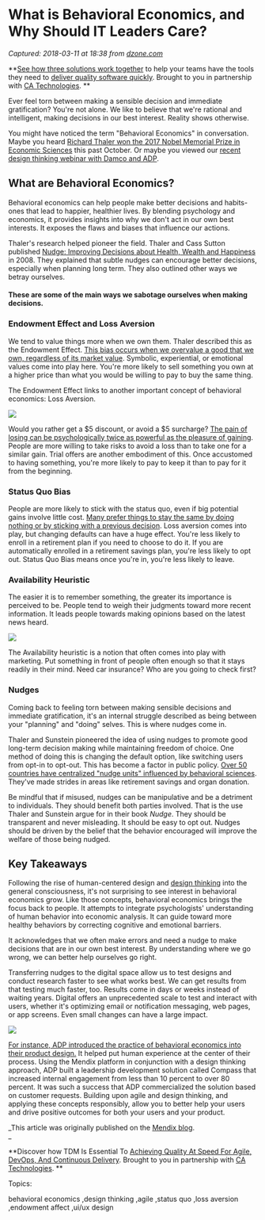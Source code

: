 # What is Behavioral Economics, and Why Should IT Leaders Care?

_Captured: 2018-03-11 at 18:38 from [dzone.com](https://dzone.com/articles/what-is-behavioral-economics-and-why-should-it-lea?edition=365237&utm_source=Daily%20Digest&utm_medium=email&utm_campaign=Daily%20Digest%202018-03-11)_

**[See how three solutions work together](https://dzone.com/go?i=204124&u=https%3A%2F%2Fad.doubleclick.net%2Fddm%2Ftrackclk%2FN6040.130331DZONE%2FB11226848.150413346%3Bdc_trk_aid%3D321098505%3Bdc_trk_cid%3D81553809%3Bdc_lat%3D%3Bdc_rdid%3D%3Btag_for_child_directed_treatment%3D) to help your teams have the tools they need to [deliver quality software quickly](https://dzone.com/go?i=204124&u=https%3A%2F%2Fad.doubleclick.net%2Fddm%2Ftrackclk%2FN6040.130331DZONE%2FB11226848.150123399%3Bdc_trk_aid%3D321096583%3Bdc_trk_cid%3D81552442%3Bdc_lat%3D%3Bdc_rdid%3D%3Btag_for_child_directed_treatment%3D). Brought to you in partnership with [CA Technologies](https://dzone.com/go?i=204124&u=https%3A%2F%2Fad.doubleclick.net%2Fddm%2Ftrackclk%2FN6040.130331DZONE%2FB11226848.150413346%3Bdc_trk_aid%3D321098505%3Bdc_trk_cid%3D81553809%3Bdc_lat%3D%3Bdc_rdid%3D%3Btag_for_child_directed_treatment%3D). **

Ever feel torn between making a sensible decision and immediate gratification? You're not alone. We like to believe that we're rational and intelligent, making decisions in our best interest. Reality shows otherwise.

You might have noticed the term "Behavioral Economics" in conversation. Maybe you heard [Richard Thaler won the 2017 Nobel Memorial Prize in Economic Sciences](https://www.mendix.com/blog/behavioral-economics-leaders-care/%5D\(https:/www.nobelprize.org/nobel_prizes/economic-sciences/laureates/2017/press.html) this past October. Or maybe you viewed our [recent design thinking webinar with Damco and ADP](https://ww2.mendix.com/Secrets-of-Design-Thinking.html).

## **What are Behavioral Economics?**

Behavioral economics can help people make better decisions and habits-ones that lead to happier, healthier lives. By blending psychology and economics, it provides insights into why we don't act in our own best interests. It exposes the flaws and biases that influence our actions.

Thaler's research helped pioneer the field. Thaler and Cass Sutton published [Nudge: Improving Decisions about Health, Wealth and Happiness](https://yalebooks.yale.edu/book/9780300122237/nudge) in 2008. They explained that subtle nudges can encourage better decisions, especially when planning long term. They also outlined other ways we betray ourselves.

#### **These are some of the main ways we sabotage ourselves when making decisions.**

### **Endowment Effect and Loss Aversion**

We tend to value things more when we own them. Thaler described this as the Endowment Effect. [This bias occurs when we overvalue a good that we own, regardless of its market value](https://www.princeton.edu/~kahneman/docs/Publications/Anomalies_DK_JLK_RHT_1991.pdf). Symbolic, experiential, or emotional values come into play here. You're more likely to sell something you own at a higher price than what you would be willing to pay to buy the same thing.

The Endowment Effect links to another important concept of behavioral economics: Loss Aversion.

![](https://images.mendix.com/wp-content/uploads/blog-in-post-behavioral-economics-loss-aversion.png)

Would you rather get a $5 discount, or avoid a $5 surcharge? [The pain of losing can be psychologically twice as powerful as the pleasure of gaining](http://citeseerx.ist.psu.edu/viewdoc/download?doi=10.1.1.320.8769&rep=rep1&type=pdf). People are more willing to take risks to avoid a loss than to take one for a similar gain. Trial offers are another embodiment of this. Once accustomed to having something, you're more likely to pay to keep it than to pay for it from the beginning.

### **Status Quo Bias**

People are more likely to stick with the status quo, even if big potential gains involve little cost. [Many prefer things to stay the same by doing nothing or by sticking with a previous decision](https://sites.hks.harvard.edu/fs/rzeckhau/SQBDM.pdf). Loss aversion comes into play, but changing defaults can have a huge effect. You're less likely to enroll in a retirement plan if you need to choose to do it. If you are automatically enrolled in a retirement savings plan, you're less likely to opt out. Status Quo Bias means once you're in, you're less likely to leave.

### **Availability Heuristic**

The easier it is to remember something, the greater its importance is perceived to be. People tend to weigh their judgments toward more recent information. It leads people towards making opinions based on the latest news heard.

![](https://images.mendix.com/wp-content/uploads/blog-in-post-behavioral-economics-availability-heuristic.png)

The Availability heuristic is a notion that often comes into play with marketing. Put something in front of people often enough so that it stays readily in their mind. Need car insurance? Who are you going to check first?

### **Nudges**

Coming back to feeling torn between making sensible decisions and immediate gratification, it's an internal struggle described as being between your "planning" and "doing" selves. This is where nudges come in.

Thaler and Sunstein pioneered the idea of using nudges to promote good long-term decision making while maintaining freedom of choice. One method of doing this is changing the default option, like switching users from opt-in to opt-out. This has become a factor in public policy. [Over 50 countries have centralized "nudge units" influenced by behavioral sciences](https://changingbehaviours.files.wordpress.com/2014/09/nudgedesignfinal.pdf). They've made strides in areas like retirement savings and organ donation.

Be mindful that if misused, nudges can be manipulative and be a detriment to individuals. They should benefit both parties involved. That is the use Thaler and Sunstein argue for in their book _Nudge_. They should be transparent and never misleading. It should be easy to opt out. Nudges should be driven by the belief that the behavior encouraged will improve the welfare of those being nudged.

## **Key Takeaways**

Following the rise of human-centered design and [design thinking](https://www.mendix.com/design-thinking/) into the general consciousness, it's not surprising to see interest in behavioral economics grow. Like those concepts, behavioral economics brings the focus back to people. It attempts to integrate psychologists' understanding of human behavior into economic analysis. It can guide toward more healthy behaviors by correcting cognitive and emotional barriers.

It acknowledges that we often make errors and need a nudge to make decisions that are in our own best interest. By understanding where we go wrong, we can better help ourselves go right.

Transferring nudges to the digital space allow us to test designs and conduct research faster to see what works best. We can get results from that testing much faster, too. Results come in days or weeks instead of waiting years. Digital offers an unprecedented scale to test and interact with users, whether it's optimizing email or notification messaging, web pages, or app screens. Even small changes can have a large impact.

![](https://images.mendix.com/wp-content/uploads/blog-in-post-behavioral-economics-6.png)

[For instance, ADP introduced the practice of behavioral economics into their product design.](https://www.mendix.com/blog/getting-started-design-thinking-advice-adp-damco/) It helped put human experience at the center of their process. Using the Mendix platform in conjunction with a design thinking approach, ADP built a leadership development solution called Compass that increased internal engagement from less than 10 percent to over 80 percent. It was such a success that ADP commercialized the solution based on customer requests. Building upon agile and design thinking, and applying these concepts responsibly, allow you to better help your users and drive positive outcomes for both your users and your product.

_This article was originally published on the [Mendix blog](https://www.mendix.com/blogs/).  
_

**Discover how TDM Is Essential To [Achieving Quality At Speed For Agile, DevOps, And Continuous Delivery](https://dzone.com/go?i=204125&u=https%3A%2F%2Fad.doubleclick.net%2Fddm%2Ftrackclk%2FN6040.130331DZONE%2FB11226848.150413345%3Bdc_trk_aid%3D321095198%3Bdc_trk_cid%3D81552443%3Bdc_lat%3D%3Bdc_rdid%3D%3Btag_for_child_directed_treatment%3D). Brought to you in partnership with [CA Technologies](https://dzone.com/go?i=204125&u=https%3A%2F%2Fad.doubleclick.net%2Fddm%2Ftrackclk%2FN6040.130331DZONE%2FB11226848.150413345%3Bdc_trk_aid%3D321095198%3Bdc_trk_cid%3D81552443%3Bdc_lat%3D%3Bdc_rdid%3D%3Btag_for_child_directed_treatment%3D). **

Topics:

behavioral economics ,design thinking ,agile ,status quo ,loss aversion ,endowment affect ,ui/ux design
